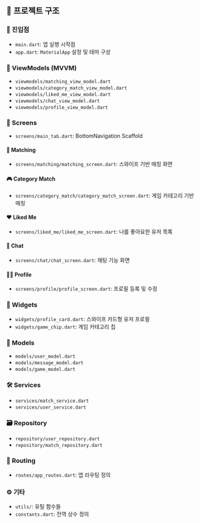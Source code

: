 ## 📁 프로젝트 구조

### 🏁 진입점
- `main.dart`: 앱 실행 시작점
- `app.dart`: `MaterialApp` 설정 및 테마 구성

### 🧠 ViewModels (MVVM)
- `viewmodels/matching_view_model.dart`
- `viewmodels/category_match_view_model.dart`
- `viewmodels/liked_me_view_model.dart`
- `viewmodels/chat_view_model.dart`
- `viewmodels/profile_view_model.dart`

### 📱 Screens
- `screens/main_tab.dart`: BottomNavigation Scaffold

#### 🔄 Matching
- `screens/matching/matching_screen.dart`: 스와이프 기반 매칭 화면

#### 🎮 Category Match
- `screens/category_match/category_match_screen.dart`: 게임 카테고리 기반 매칭

#### ❤️ Liked Me
- `screens/liked_me/liked_me_screen.dart`: 나를 좋아요한 유저 목록

#### 💬 Chat
- `screens/chat/chat_screen.dart`: 채팅 기능 화면

#### 🙋‍♂️ Profile
- `screens/profile/profile_screen.dart`: 프로필 등록 및 수정

### 🧩 Widgets
- `widgets/profile_card.dart`: 스와이프 카드형 유저 프로필
- `widgets/game_chip.dart`: 게임 카테고리 칩

### 🧬 Models
- `models/user_model.dart`
- `models/message_model.dart`
- `models/game_model.dart`

### 🛠 Services
- `services/match_service.dart`
- `services/user_service.dart`

### 🗃 Repository
- `repository/user_repository.dart`
- `repository/match_repository.dart`

### 🧭 Routing
- `routes/app_routes.dart`: 앱 라우팅 정의

### ⚙️ 기타
- `utils/`: 유틸 함수들
- `constants.dart`: 전역 상수 정의

